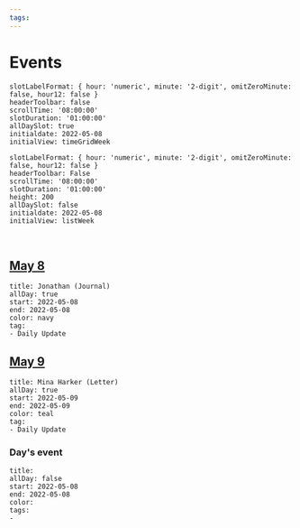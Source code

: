 ```yaml
---
tags: 
---
```

# Events
```itinerary
slotLabelFormat: { hour: 'numeric', minute: '2-digit', omitZeroMinute: false, hour12: false }
headerToolbar: false
scrollTime: '08:00:00'
slotDuration: '01:00:00'
allDaySlot: true
initialdate: 2022-05-08
initialView: timeGridWeek

```
```itinerary
slotLabelFormat: { hour: 'numeric', minute: '2-digit', omitZeroMinute: false, hour12: false }
headerToolbar: False
scrollTime: '08:00:00'
slotDuration: '01:00:00'
height: 200
allDaySlot: false
initialdate: 2022-05-08
initialView: listWeek
```
<br/>

## [May 8](2022-05-08.md)
```itinerary-event
title: Jonathan (Journal)
allDay: true
start: 2022-05-08
end: 2022-05-08
color: navy
tag:
- Daily Update
```

## [May 9](2022-05-09.md)
```itinerary-event
title: Mina Harker (Letter)
allDay: true
start: 2022-05-09
end: 2022-05-09
color: teal
tag:
- Daily Update
```
###  Day's event

```itinerary-event
title: 
allDay: false
start: 2022-05-08
end: 2022-05-08
color: 
tags:
- 
```


